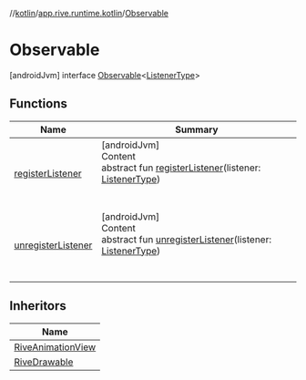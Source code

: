 //[kotlin](../../../index.md)/[app.rive.runtime.kotlin](../index.md)/[Observable](index.md)



# Observable  
 [androidJvm] interface [Observable](index.md)<[ListenerType](index.md)>   


## Functions  
  
|  Name |  Summary | 
|---|---|
| <a name="app.rive.runtime.kotlin/Observable/registerListener/#TypeParam(bounds=[kotlin.Any?])/PointingToDeclaration/"></a>[registerListener](register-listener.md)| <a name="app.rive.runtime.kotlin/Observable/registerListener/#TypeParam(bounds=[kotlin.Any?])/PointingToDeclaration/"></a>[androidJvm]  <br>Content  <br>abstract fun [registerListener](register-listener.md)(listener: [ListenerType](index.md))  <br><br><br>|
| <a name="app.rive.runtime.kotlin/Observable/unregisterListener/#TypeParam(bounds=[kotlin.Any?])/PointingToDeclaration/"></a>[unregisterListener](unregister-listener.md)| <a name="app.rive.runtime.kotlin/Observable/unregisterListener/#TypeParam(bounds=[kotlin.Any?])/PointingToDeclaration/"></a>[androidJvm]  <br>Content  <br>abstract fun [unregisterListener](unregister-listener.md)(listener: [ListenerType](index.md))  <br><br><br>|


## Inheritors  
  
|  Name | 
|---|
| <a name="app.rive.runtime.kotlin/RiveAnimationView///PointingToDeclaration/"></a>[RiveAnimationView](../-rive-animation-view/index.md)|
| <a name="app.rive.runtime.kotlin/RiveDrawable///PointingToDeclaration/"></a>[RiveDrawable](../-rive-drawable/index.md)|

